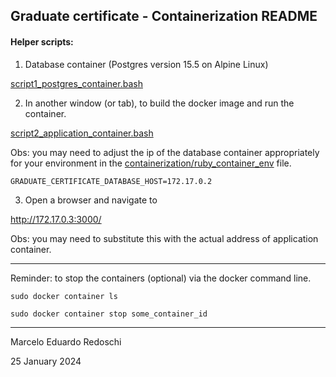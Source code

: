 ## Graduate certificate - Containerization README

#### Helper scripts: 

1) Database container (Postgres version 15.5 on Alpine Linux)

[script1_postgres_container.bash](script1_postgres_container.bash) 

2) In another window (or tab), to build the docker image and run the container.

[script2_application_container.bash](script2_application_container.bash) 

Obs: you may need to adjust the ip of the database container appropriately for your environment in the [containerization/ruby_container_env](containerization/ruby_container_env) file.


```
GRADUATE_CERTIFICATE_DATABASE_HOST=172.17.0.2
```

3) Open a browser and navigate to 

http://172.17.0.3:3000/


Obs: you may need to substitute this with the actual address of application container.

--- 

Reminder: to stop the containers (optional) via the docker command line.

```
sudo docker container ls 
```

```
sudo docker container stop some_container_id 
```

--- 

Marcelo Eduardo Redoschi

25 January 2024